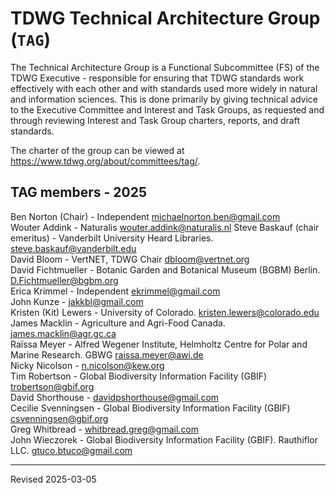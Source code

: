 # TDWG Technical Architecture Group (`TAG`)

The Technical Architecture Group is a Functional Subcommittee (FS) of the TDWG Executive - responsible for ensuring that TDWG standards work effectively with each other and with standards used more widely in natural and information sciences.  This is done primarily by giving technical advice to the Executive Committee and Interest and Task Groups, as requested and through reviewing Interest and Task Group charters, reports, and draft standards.

The charter of the group can be viewed at <https://www.tdwg.org/about/committees/tag/>. 

## TAG members - 2025

Ben Norton (Chair) - Independent [michaelnorton.ben@gmail.com](mailto:michaelnorton.ben@gmail.com)  
Wouter Addink - Naturalis [wouter.addink@naturalis.nl](mailto:wouter.addink@naturalis.nl)
Steve Baskauf (chair emeritus) - Vanderbilt University Heard Libraries. [steve.baskauf@vanderbilt.edu](mailto:steve.baskauf@vanderbilt.edu)  
David Bloom - VertNET, TDWG Chair [dbloom@vertnet.org](dbloom@vertnet.org)  
David Fichtmueller - Botanic Garden and Botanical Museum (BGBM) Berlin. [D.Fichtmueller@bgbm.org](mailto:D.Fichtmueller@bgbm.org)  
Erica Krimmel - Independent [ekrimmel@gmail.com](ekrimmel@gmail.com)  
John Kunze - [jakkbl@gmail.com](jakkbl@gmail.com)  
Kristen (Kit) Lewers - University of Colorado. [kristen.lewers@colorado.edu](mailto:kristen.lewers@colorado.edu)  
James Macklin - Agriculture and Agri-Food Canada. [james.macklin@agr.gc.ca](mailto:james.macklin@agr.gc.ca)  
Raïssa Meyer -  Alfred Wegener Institute, Helmholtz Centre for Polar and Marine Research. GBWG [raissa.meyer@awi.de](mailto:raissa.meyer@awi.de)  
Nicky Nicolson - [n.nicolson@kew.org](n.nicolson@kew.org)  
Tim Robertson - Global Biodiversity Information Facility (GBIF) [trobertson@gbif.org](mailto:trobertson@gbif.org)  
David Shorthouse - [davidpshorthouse@gmail.com](mailto:davidpshorthouse@gmail.com)  
Cecilie Svenningsen - Global Biodiversity Information Facility (GBIF) [csvenningsen@gbif.org](csvenningsen@gbif.org)  
Greg Whitbread - [whitbread.greg@gmail.com](whitbread.greg@gmail.com)  
John Wieczorek - Global Biodiversity Information Facility (GBIF). Rauthiflor LLC. [gtuco.btuco@gmail.com](mailto:gtuco.btuco@gmail.com)  

----
Revised 2025-03-05
